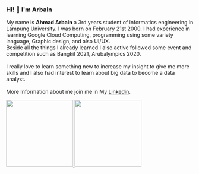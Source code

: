 ### Hi! 👋 I'm Arbain

My name is **Ahmad Arbain** a 3rd years student of informatics engineering in Lampung University. I was born on February 21st 2000. I had experience in learning Google Cloud Computing, programming using some variety language, Graphic design, and also UI/UX. <br> 
Beside all the things I already learned I also active followed some event and competition such as Bangkit 2021, Arubalympics 2020. 
<br><br>I really love to learn something new to increase my insight to give me more skills and I also had interest to learn about big data to become a data analyst.<br><br> More Information about me join me in My [Linkedin](https://www.linkedin.com/in/ahmad-arbain-33201b1bb/).<br>

<p align="left">
<a href="https://github.com/ahmadarbain">
  <img height="180em" src="https://github-readme-stats-eight-theta.vercel.app/api?username=ahmadarbain&show_icons=true&theme=algolia&include_all_commits=true&count_private=true"/>
  <img height="180em" src="https://github-readme-stats-eight-theta.vercel.app/api/top-langs/?username=ahmadarbain&layout=compact&langs_count=8&theme=algolia"/>
</a>
